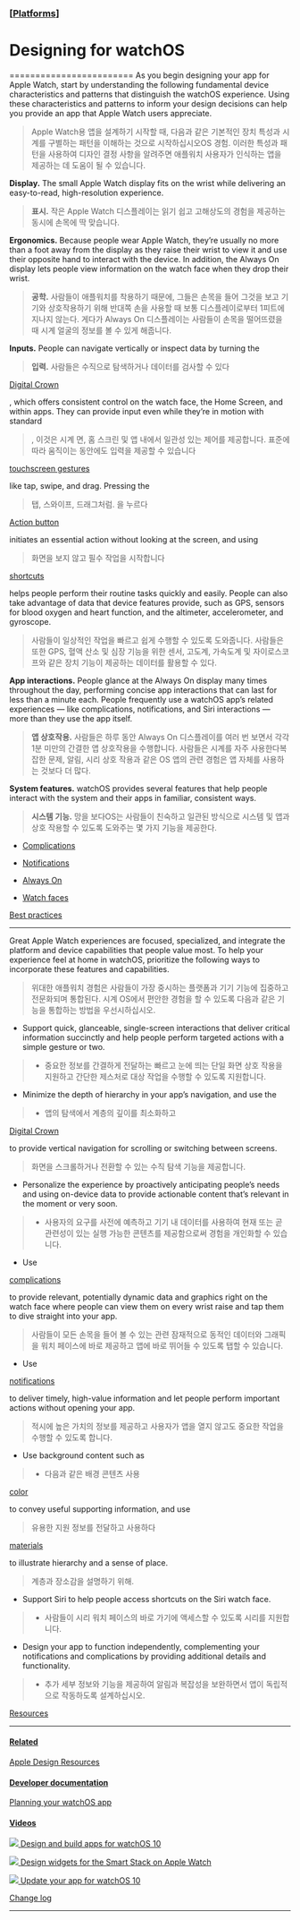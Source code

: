 ### [[Platforms](./translated-human-interface-guidelines-markdown/platforms.md)]  
  
# **Designing for watchOS**  

========================
As you begin designing your app for Apple Watch, start by understanding the following fundamental device characteristics and patterns that distinguish the watchOS experience. Using these characteristics and patterns to inform your design decisions can help you provide an app that Apple Watch users appreciate.  

> Apple Watch용 앱을 설계하기 시작할 때, 다음과 같은 기본적인 장치 특성과 시계를 구별하는 패턴을 이해하는 것으로 시작하십시오OS 경험. 이러한 특성과 패턴을 사용하여 디자인 결정 사항을 알려주면 애플워치 사용자가 인식하는 앱을 제공하는 데 도움이 될 수 있습니다.
>





**Display.** The small Apple Watch display fits on the wrist while delivering an easy-to-read, high-resolution experience.  

> **표시.** 작은 Apple Watch 디스플레이는 읽기 쉽고 고해상도의 경험을 제공하는 동시에 손목에 딱 맞습니다.
>





**Ergonomics.** Because people wear Apple Watch, they’re usually no more than a foot away from the display as they raise their wrist to view it and use their opposite hand to interact with the device. In addition, the Always On display lets people view information on the watch face when they drop their wrist.  

> **공학.** 사람들이 애플워치를 착용하기 때문에, 그들은 손목을 들어 그것을 보고 기기와 상호작용하기 위해 반대쪽 손을 사용할 때 보통 디스플레이로부터 1피트에 지나지 않는다. 게다가 Always On 디스플레이는 사람들이 손목을 떨어뜨렸을 때 시계 얼굴의 정보를 볼 수 있게 해줍니다.
>





**Inputs.** People can navigate vertically or inspect data by turning the   

> **입력.** 사람들은 수직으로 탐색하거나 데이터를 검사할 수 있다
>

[Digital Crown](/design/human-interface-guidelines/digital-crown)

, which offers consistent control on the watch face, the Home Screen, and within apps. They can provide input even while they’re in motion with standard   

> , 이것은 시계 면, 홈 스크린 및 앱 내에서 일관성 있는 제어를 제공합니다. 표준에 따라 움직이는 동안에도 입력을 제공할 수 있습니다
>

[touchscreen gestures](/design/human-interface-guidelines/touchscreen-gestures)

 like tap, swipe, and drag. Pressing the   

> 탭, 스와이프, 드래그처럼. 을 누르다
>

[Action button](/design/human-interface-guidelines/action-button)

 initiates an essential action without looking at the screen, and using   

> 화면을 보지 않고 필수 작업을 시작합니다
>

[shortcuts](/design/human-interface-guidelines/siri#Shortcuts-and-suggestions)

 helps people perform their routine tasks quickly and easily. People can also take advantage of data that device features provide, such as GPS, sensors for blood oxygen and heart function, and the altimeter, accelerometer, and gyroscope.  

> 사람들이 일상적인 작업을 빠르고 쉽게 수행할 수 있도록 도와줍니다. 사람들은 또한 GPS, 혈액 산소 및 심장 기능을 위한 센서, 고도계, 가속도계 및 자이로스코프와 같은 장치 기능이 제공하는 데이터를 활용할 수 있다.
>





**App interactions.** People glance at the Always On display many times throughout the day, performing concise app interactions that can last for less than a minute each. People frequently use a watchOS app’s related experiences — like complications, notifications, and Siri interactions — more than they use the app itself.  

> **앱 상호작용.** 사람들은 하루 동안 Always On 디스플레이를 여러 번 보면서 각각 1분 미만의 간결한 앱 상호작용을 수행합니다. 사람들은 시계를 자주 사용한다복잡한 문제, 알림, 시리 상호 작용과 같은 OS 앱의 관련 경험은 앱 자체를 사용하는 것보다 더 많다.
>





**System features.** watchOS provides several features that help people interact with the system and their apps in familiar, consistent ways.  

> **시스템 기능.** 망을 보다OS는 사람들이 친숙하고 일관된 방식으로 시스템 및 앱과 상호 작용할 수 있도록 도와주는 몇 가지 기능을 제공한다.
>





* [Complications](/design/human-interface-guidelines/complications)

* [Notifications](/design/human-interface-guidelines/notifications)

* [Always On](/design/human-interface-guidelines/always-on)

* [Watch faces](/design/human-interface-guidelines/watch-faces)



[Best practices](/design/human-interface-guidelines/designing-for-watchos#Best-practices)

-----------------------------------------------------------------------------------------



Great Apple Watch experiences are focused, specialized, and integrate the platform and device capabilities that people value most. To help your experience feel at home in watchOS, prioritize the following ways to incorporate these features and capabilities.  

> 위대한 애플워치 경험은 사람들이 가장 중시하는 플랫폼과 기기 기능에 집중하고 전문화되며 통합된다. 시계 OS에서 편안한 경험을 할 수 있도록 다음과 같은 기능을 통합하는 방법을 우선시하십시오.
>





* Support quick, glanceable, single-screen interactions that deliver critical information succinctly and help people perform targeted actions with a simple gesture or two.

> * 중요한 정보를 간결하게 전달하는 빠르고 눈에 띄는 단일 화면 상호 작용을 지원하고 간단한 제스처로 대상 작업을 수행할 수 있도록 지원합니다.
>

* Minimize the depth of hierarchy in your app’s navigation, and use the   

> * 앱의 탐색에서 계층의 깊이를 최소화하고
>

[Digital Crown](/design/human-interface-guidelines/digital-crown)

 to provide vertical navigation for scrolling or switching between screens.

> 화면을 스크롤하거나 전환할 수 있는 수직 탐색 기능을 제공합니다.
>

* Personalize the experience by proactively anticipating people’s needs and using on-device data to provide actionable content that’s relevant in the moment or very soon.

> * 사용자의 요구를 사전에 예측하고 기기 내 데이터를 사용하여 현재 또는 곧 관련성이 있는 실행 가능한 콘텐츠를 제공함으로써 경험을 개인화할 수 있습니다.
>

* Use   

[complications](/design/human-interface-guidelines/complications)

 to provide relevant, potentially dynamic data and graphics right on the watch face where people can view them on every wrist raise and tap them to dive straight into your app.

> 사람들이 모든 손목을 들어 볼 수 있는 관련 잠재적으로 동적인 데이터와 그래픽을 워치 페이스에 바로 제공하고 앱에 바로 뛰어들 수 있도록 탭할 수 있습니다.
>

* Use   

[notifications](/design/human-interface-guidelines/notifications)

 to deliver timely, high-value information and let people perform important actions without opening your app.

> 적시에 높은 가치의 정보를 제공하고 사용자가 앱을 열지 않고도 중요한 작업을 수행할 수 있도록 합니다.
>

* Use background content such as   

> * 다음과 같은 배경 콘텐츠 사용
>

[color](/design/human-interface-guidelines/color)

 to convey useful supporting information, and use   

> 유용한 지원 정보를 전달하고 사용하다
>

[materials](/design/human-interface-guidelines/materials)

 to illustrate hierarchy and a sense of place.

> 계층과 장소감을 설명하기 위해.
>

* Support Siri to help people access shortcuts on the Siri watch face.

> * 사람들이 시리 워치 페이스의 바로 가기에 액세스할 수 있도록 시리를 지원합니다.
>

* Design your app to function independently, complementing your notifications and complications by providing additional details and functionality.

> * 추가 세부 정보와 기능을 제공하여 알림과 복잡성을 보완하면서 앱이 독립적으로 작동하도록 설계하십시오.
>



[Resources](/design/human-interface-guidelines/designing-for-watchos#Resources)

-------------------------------------------------------------------------------



#### [Related](/design/human-interface-guidelines/designing-for-watchos#Related)



[Apple Design Resources](https://developer.apple.com/design/resources/#watchos-apps)





#### [Developer documentation](/design/human-interface-guidelines/designing-for-watchos#Developer-documentation)



[Planning your watchOS app](https://developer.apple.com/watchos/planning/)





#### [Videos](/design/human-interface-guidelines/designing-for-watchos#Videos)



[![](https://devimages-cdn.apple.com/wwdc-services/images/D35E0E85-CCB6-41A1-B227-7995ECD83ED5/69EC76C8-B751-49E6-9B2D-ED5A7D633A9D/8195_wide_250x141_1x.jpg) Design and build apps for watchOS 10](https://developer.apple.com/videos/play/wwdc2023/10138)

[![](https://devimages-cdn.apple.com/wwdc-services/images/D35E0E85-CCB6-41A1-B227-7995ECD83ED5/56D03FE8-0566-429A-81D2-2F6566031498/8390_wide_250x141_1x.jpg) Design widgets for the Smart Stack on Apple Watch](https://developer.apple.com/videos/play/wwdc2023/10309)

[![](https://devimages-cdn.apple.com/wwdc-services/images/D35E0E85-CCB6-41A1-B227-7995ECD83ED5/0A411518-17FD-4D2E-8C52-E55D97FA61F9/8059_wide_250x141_1x.jpg) Update your app for watchOS 10](https://developer.apple.com/videos/play/wwdc2023/10031)

[Change log](/design/human-interface-guidelines/designing-for-watchos#Change-log)

---------------------------------------------------------------------------------
